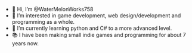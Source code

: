 - 👋 Hi, I’m @WaterMelonWorks758
- 👀 I’m interested in game development, web design/development and programming as a whole.
- 🌱 I’m currently learning python and C# to a more advanced level. 
- 📚 I have been making small indie games and programming for about 7 years now.

<!---
WaterMelonWorks758/WaterMelonWorks758 is a ✨ special ✨ repository because its `README.md` (this file) appears on your GitHub profile.
You can click the Preview link to take a look at your changes.
--->
